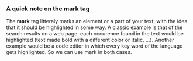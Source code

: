 <h3>A quick note on the mark tag</h3>

The <b>mark</b> tag litteraly marks an element or a part of your text, with the idea that it should be highlighted in some way. A classic example is that of the search results on a web page: each occurence found in the text would be highlighted (text made bold with a different color or italic, ...). Another example would be a code editor in which every key word of the language gets highlighted. So we can use mark in both cases.
